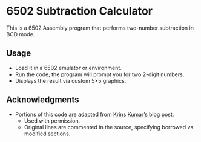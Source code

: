 # 6502 Subtraction Calculator

This is a 6502 Assembly program that performs two-number subtraction in BCD mode.

## Usage
- Load it in a 6502 emulator or environment.
- Run the code; the program will prompt you for two 2-digit numbers.
- Displays the result via custom 5×5 graphics.

## Acknowledgments
- Portions of this code are adapted from [Krins Kumar’s blog post](https://dev.to/krinskumar/spo-week-31-full-lab-2c83).
  - Used with permission.
  - Original lines are commented in the source, specifying borrowed vs. modified sections.
